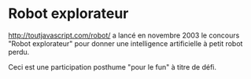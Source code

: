 Robot explorateur
=================

http://toutjavascript.com/robot/ a lancé en novembre 2003 le concours "Robot explorateur" pour donner une intelligence artificielle à petit robot perdu.

Ceci est une participation posthume "pour le fun" à titre de défi.




